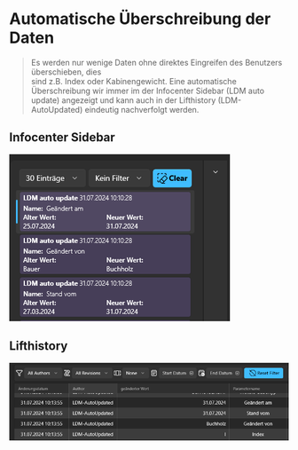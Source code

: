 # Automatische Überschreibung der Daten

>Es werden nur wenige Daten ohne direktes Eingreifen des Benutzers überschieben, dies  
>sind z.B. Index oder Kabinengewicht. Eine automatische Überschreibung wir immer im der Infocenter Sidebar (LDM auto update) angezeigt und kann auch in der Lifthistory (LDM-AutoUpdated) eindeutig nachverfolgt werden.

## Infocenter Sidebar

![image](/LiftDataManager/Docs/HelpImages/image113.png)  

## Lifthistory

![image](/LiftDataManager/Docs/HelpImages/image114.png)  

[//]: # (Tags: Datenüberschreibung | Infocenter Sidebar | Lifthistory  | Automatische Überschreibung | LDM auto update | LDM-AutoUpdated)
